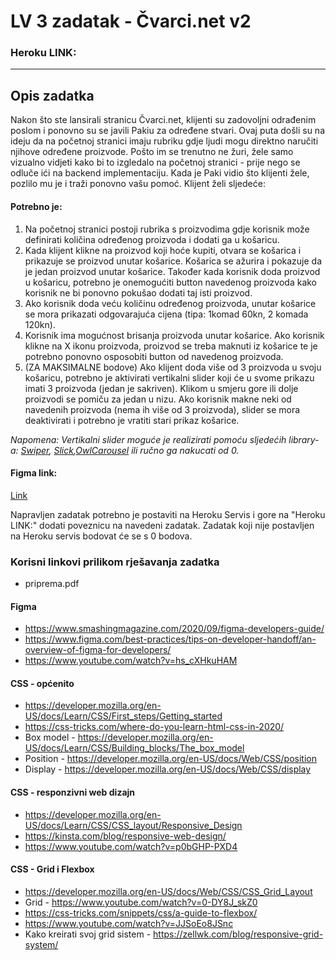 # LV 3 zadatak - Čvarci.net v2

### Heroku LINK: 

<hr />

## Opis zadatka

Nakon što ste lansirali stranicu Čvarci.net, klijenti su zadovoljni odrađenim poslom i ponovno su se javili Pakiu za određene stvari. Ovaj puta došli 
su na ideju da na početnoj stranici imaju rubriku gdje ljudi mogu direktno naručiti njihove određene proizvode. Pošto im se trenutno ne žuri, žele samo vizualno vidjeti kako bi to izgledalo na početnoj stranici - prije nego se odluče ići na backend implementaciju. Kada je Paki vidio što klijenti žele, pozlilo mu je i traži ponovno vašu pomoć. Klijent želi sljedeće:

#### Potrebno je:

1. Na početnoj stranici postoji rubrika s proizvodima gdje korisnik može definirati količina određenog proizvoda i dodati ga u košaricu.
2. Kada klijent klikne na proizvod koji hoće kupiti, otvara se košarica i prikazuje se proizvod unutar košarice. Košarica se ažurira i pokazuje da je jedan proizvod unutar košarice. Također kada korisnik doda proizvod u košaricu, potrebno je onemogućiti button navedenog proizvoda kako korisnik ne bi ponovno pokušao dodati taj isti proizvod.
3. Ako korisnik doda veću količinu određenog proizvoda, unutar košarice se mora prikazati odgovarajuća cijena (tipa: 1komad 60kn, 2 komada 120kn).
4. Korisnik ima mogućnost brisanja proizvoda unutar košarice. Ako korisnik klikne na X ikonu proizvoda, proizvod se treba maknuti iz košarice te je potrebno ponovno osposobiti button od navedenog proizvoda.
5. (ZA MAKSIMALNE bodove) Ako klijent doda više od 3 proizvoda u svoju košaricu, potrebno je aktivirati vertikalni slider koji će u svome prikazu imati 3 proizvoda (jedan je sakriven). Klikom u smjeru gore ili dolje proizvodi se pomiču za jedan u nizu. Ako korisnik makne neki od navedenih proizvoda (nema ih više od 3 proizvoda), slider se mora deaktivirati i potrebno je vratiti stari prikaz košarice.


*Napomena: Vertikalni slider moguće je realizirati pomoću sljedećih library-a: [Swiper](https://swiperjs.com/), [Slick](https://kenwheeler.github.io/slick/),[OwlCarousel](https://owlcarousel2.github.io/OwlCarousel2/) ili ručno ga nakucati od 0.*


#### Figma link:

[Link](https://www.figma.com/file/OYR9Bxq0Ed2WyuNcDAcXGh/%C4%8Dvarci.net-v2?node-id=0%3A1)

Napravljen zadatak potrebno je postaviti na Heroku Servis i gore na "Heroku LINK:" dodati poveznicu na navedeni zadatak. Zadatak koji nije postavljen na Heroku servis bodovat će se s 0 bodova.

### Korisni linkovi prilikom rješavanja zadatka

- priprema.pdf

#### Figma

- https://www.smashingmagazine.com/2020/09/figma-developers-guide/
- https://www.figma.com/best-practices/tips-on-developer-handoff/an-overview-of-figma-for-developers/
- https://www.youtube.com/watch?v=hs_cXHkuHAM

#### CSS - općenito
- https://developer.mozilla.org/en-US/docs/Learn/CSS/First_steps/Getting_started
- https://css-tricks.com/where-do-you-learn-html-css-in-2020/
- Box model - https://developer.mozilla.org/en-US/docs/Learn/CSS/Building_blocks/The_box_model
- Position - https://developer.mozilla.org/en-US/docs/Web/CSS/position
- Display - https://developer.mozilla.org/en-US/docs/Web/CSS/display

#### CSS - responzivni web dizajn
- https://developer.mozilla.org/en-US/docs/Learn/CSS/CSS_layout/Responsive_Design
- https://kinsta.com/blog/responsive-web-design/
- https://www.youtube.com/watch?v=p0bGHP-PXD4

#### CSS - Grid i Flexbox
- https://developer.mozilla.org/en-US/docs/Web/CSS/CSS_Grid_Layout
- Grid - https://www.youtube.com/watch?v=0-DY8J_skZ0
- https://css-tricks.com/snippets/css/a-guide-to-flexbox/
- https://www.youtube.com/watch?v=JJSoEo8JSnc
- Kako kreirati svoj grid sistem - https://zellwk.com/blog/responsive-grid-system/
